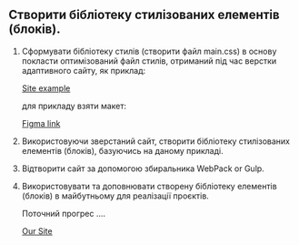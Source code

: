 ## Створити бібліотеку стилізованих елементів (блоків).
 
1. Сформувати бібліотеку стилів (створити файл main.css) в основу покласти оптимізований файл стилів, отриманий під час верстки адаптивного сайту, 
   як приклад:

   [Site example](https://bernyli.github.io/Biliavska_Bernatskui_fokio_step.github.io/)
   
   для прикладу взяти макет:

   [Figma link](https://www.figma.com/file/oSiHbNQ9jiWd7iB0bbMMgt/INTELLECTUS-international?node-id=0%3A1)

2. Використовуючи зверстаний сайт, створити бібліотеку стилізованих елементів (блоків), базуючись на даному прикладі.

3. Відтворити сайт за допомогою збиральника WebPack or Gulp.

4. Використовувати та доповнювати створену бібліотеку елементів (блоків) в майбутньому для реалізації проєктів.

   Поточний прогрес ....

   [Our Site](https://www.figma.com/file/oSiHbNQ9jiWd7iB0bbMMgt/INTELLECTUS-international?node-id=0%3A1)
   